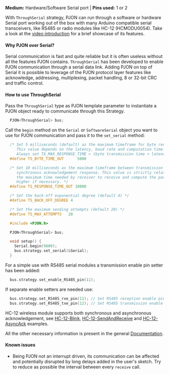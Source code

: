 
**Medium:** Hardware/Software Serial port |
**Pins used:** 1 or 2

With `ThroughSerial` strategy, PJON can run through a software or hardware Serial port working out of the box with many Arduino compatible serial transceivers, like RS485 or radio modules like HC-12 (HCMODU0054). Take a look at the [video introduction](https://www.youtube.com/watch?v=H4jUsgvM-lw) for a brief showcase of its features.

#### Why PJON over Serial?
Serial communication is fast and quite reliable but it is often useless without all the features PJON contains. `ThroughSerial` has been developed to enable PJON communication through a serial data link. Adding PJON on top of Serial it is possible to leverage of the PJON protocol layer features like acknowledge, addressing, multiplexing, packet handling, 8 or 32-bit CRC and traffic control.

#### How to use ThroughSerial
Pass the `ThroughSerial` type as PJON template parameter to instantiate a PJON object ready to communicate through this Strategy.
```cpp  
  PJON<ThroughSerial> bus;
```
Call the `begin` method on the `Serial` or `SoftwareSerial`  object you want to use for PJON communication and pass it to the `set_serial` method:
```cpp  
  /* Set 5 milliseconds (default) as the maximum timeframe for byte reception.
     This value depends on the latency, baud rate and computation time.
     Always set TX_MAX_RESPONSE_TIME > (byte transmission time + latency) */
  #define TS_BYTE_TIME_OUT      5000

  /* Set 10 milliseconds as the maximum timeframe between transmission and
     synchronous acknowledgement response. This value is strictly related to
     the maximum time needed by receiver to receive and compute the packet.
     Higher if necessary. */
  #define TS_RESPONSE_TIME_OUT 10000

  /* Set the back-off exponential degree (default 4) */
  #define TS_BACK_OFF_DEGREE 4

  /* Set the maximum sending attempts (default 20) */
  #define TS_MAX_ATTEMPTS   20

  #include <PJON.h>

  PJON<ThroughSerial> bus;

  void setup() {
    Serial.begin(9600);
    bus.strategy.set_serial(&Serial);
  }
```
For a simple use with RS485 serial modules a transmission enable pin setter has been added:
```cpp  
  bus.strategy.set_enable_RS485_pin(11);
```
If separate enable setters are needed use:
```cpp  
  bus.strategy.set_RS485_rxe_pin(11); // Set RS485 reception enable pin
  bus.strategy.set_RS485_txe_pin(12); // Set RS485 transmission enable pin
```
HC-12 wireless module supports both synchronous and asynchronous acknowledgement, see [HC-12-Blink](../../examples/ARDUINO/Local/ThroughSerial/HC-12-Blink), [HC-12-SendAndReceive](../../examples/ARDUINO/Local/ThroughSerial/HC-12-SendAndReceive) and [HC-12-AsyncAck](../../examples/ARDUINO/Local/ThroughSerial/HC-12-AsyncAck) examples.

All the other necessary information is present in the general [Documentation](/documentation).

#### Known issues
- Being PJON not an interrupt driven, its communication can be affected and potentially disrupted by long delays added in the user's sketch. Try to reduce as possible the interval between every `receive` call.
